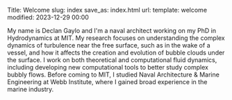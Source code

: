 Title: Welcome
slug: index
save_as: index.html
url:
template: welcome
modified: 2023-12-29 00:00

My name is Declan Gaylo and I'm a naval architect working on my PhD in Hydrodynamics at MIT. 
My research focuses on understanding the complex dynamics of turbulence near the free surface, such as in the wake of a vessel, and how it affects the creation and evolution of bubble clouds under the surface.
I work on both theoretical and computational fluid dynamics, including developing new computational tools to better study complex bubbly flows.
Before coming to MIT, I studied Naval Architecture & Marine Engineering at Webb Institute, where I gained broad experience in the marine industry.
